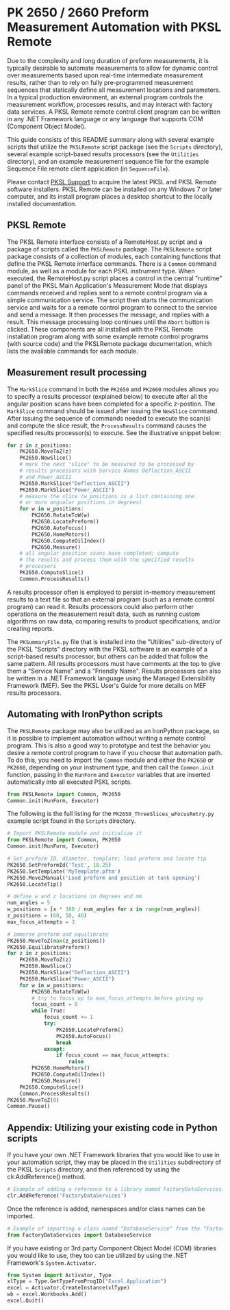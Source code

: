 # PK 2650 / 2660 Preform Measurement Automation with PKSL Remote

Due to the complexity and long duration of preform measurements, it is typically desirable to automate measurements to allow for dynamic control over measurements based upon real-time intermediate measurement results, rather than to rely on fully pre-programmed measurement sequences that statically define all measurement locations and parameters. In a typical production environment, an external program controls the measurement workflow, processes results, and may interact with factory data services. A PKSL Remote remote control client program can be written in any .NET Framework language or any language that supports COM (Component Object Model).

This guide consists of this README summary along with several example scripts that utilize the `PKSLRemote` script package (see the `Scripts` directory), several example script-based results processors (see the `Utilities` directory), and an example measurement sequence file for the example Sequence File remote client application (in `SequenceFile`).

Please contact [PKSL Support](mailto:support@pkinetics.com) to acquire the latest PKSL and PKSL Remote software installers. PKSL Remote can be installed on any Windows 7 or later computer, and its install program places a desktop shortcut to the locally installed documentation.

## PKSL Remote

The PKSL Remote interface consists of a RemoteHost.py script and a package of scripts called the `PKSLRemote` package. The `PKSLRemote` script package consists of a collection of modules, each containing functions that define the PKSL Remote interface commands. There is a `Common` command module, as well as a module for each PSKL instrument type. When executed, the RemoteHost.py script places a control in the central "runtime" panel of the PKSL Main Application's Measurement Mode that displays commands received and replies sent to a remote control program via a simple communication service. The script then starts the communication service and waits for a a remote control program to connect to the service and send a message. It then processes the message, and replies with a result. This message processing loop continues until the `Abort` button is clicked.  These components are all installed with the PKSL Remote installation program along with some example remote control programs (with source code) and the PKSLRemote package documentation, which lists the available commands for each module.

## Measurement result processing

The `MarkSlice` command in both the `PK2650` and `PK2660` modules allows you to specify a results processor (explained below) to execute after all the angular position scans have been completed for a specific z-postion. The `MarkSlice` command should be issued after issuing the `NewSlice` command. After issuing the sequence of commands needed to execute the scan(s) and compute the slice result, the `ProcessResults` command causes the specified results processor(s) to execute. See the illustrative snippet below:

```py
for z in z_positions:
    PK2650.MoveToZ(z)
    PK2650.NewSlice()
    # mark the next "slice" to be measured to be processed by
    # results processors with Service Names Deflection_ASCII
    # and Power_ASCII
    PK2650.MarkSlice("Deflection_ASCII")
    PK2650.MarkSlice("Power_ASCII")
    # measure the slice (w_positions is a list containing one
    # or more angualar positions in degrees)
    for w in w_positions:
        PK2650.RotateToW(w)
        PK2650.LocatePreform()
        PK2650.AutoFocus()
        PK2650.HomeMotors()
        PK2650.ComputeOilIndex()
        PK2650.Measure()
    # all angular position scans have completed; compute
    # the results and process them with the specified results
    # processors
    PK2650.ComputeSlice()
    Common.ProcessResults()
```

A results processor often is employed to persist in-memory measurement results to a text file so that an external program (such as a remote control program) can read it. Results processors could also perform other operations on the measurement result data, such as running custom algorithms on raw data, comparing results to product specifications, and/or creating reports.

The `PKSummaryFile.py` file that is installed into the "Utilities" sub-directory of the PKSL "Scripts" directory with the PKSL software is an example of a script-based results processor, but others can be added that follow the same pattern. All results processors must have comments at the top to give them a "Service Name" and a "Friendly Name". Results processors can also be written in a .NET Framework language using the Managed Extensibility Framework (MEF). See the PKSL User's Guide for more details on MEF results processors.

## Automating with IronPython scripts

The `PKSLRemote` package may also be utilized as an IronPython package, so it is possible to implement automation without writing a remote control program. This is also a good way to prototype and test the behavior you desire a remote control program to have if you choose that automation path. To do this, you need to import the `Common` module and either the `PK2650` or `PK2660`, depending on your instrument type, and then call the  `Common.init` function, passing in the `RunForm` and `Executor` variables that are inserted automatically into all executed PSKL scripts.

```py
from PKSLRemote import Common, PK2650
Common.init(RunForm, Executor)
```

The following is the full listing for the `PK2650_ThreeSlices_wFocusRetry.py` example script found in the `Scripts` directory.

```py
# Import PKSLRemote module and initialize it
from PKSLRemote import Common, PK2650
Common.init(RunForm, Executor)

# Set preform ID, diameter, template; load preform and locate tip
PK2650.SetPreformId('Test', 18.25)
PK2650.SetTemplate('MyTemplate.pftm')
PK2650.MoveZManual('Load preform and position at tank opening')
PK2650.LocateTip()

# define w and z locations in degrees and mm
num_angles = 5
w_positions = [x * 360 / num_angles for x in range(num_angles)]
z_positions = (60, 50, 40)
max_focus_attempts = 3

# immerse preform and equilibrate
PK2650.MoveToZ(max(z_positions))
PK2650.EquilibratePreform()
for z in z_positions:
    PK2650.MoveToZ(z)
    PK2650.NewSlice()
    PK2650.MarkSlice("Deflection_ASCII")
    PK2650.MarkSlice("Power_ASCII")
    for w in w_positions:
        PK2650.RotateToW(w)
        # try to focus up to max_focus_attempts before giving up
        focus_count = 0
        while True:
            focus_count += 1
            try:
                PK2650.LocatePreform()
                PK2650.AutoFocus()
                break
            except:
                if focus_count == max_focus_attempts:
                    raise
        PK2650.HomeMotors()
        PK2650.ComputeOilIndex()
        PK2650.Measure()
    PK2650.ComputeSlice()
    Common.ProcessResults()
PK2650.MoveToZ(0)
Common.Pause()
```

## Appendix: Utilizing your existing code in Python scripts

If you have your own .NET Framework libraries that you would like to use in your automation script, they may be placed in the `Utilities` subdirectory of the PKSL `Scripts` directory, and then referenced by using the clr.AddReference() method.

```py
# Example of adding a reference to a library named FactoryDataServices.dll
clr.AddReference('FactoryDataServices')
```

Once the reference is added, namespaces and/or class names can be imported.

```py
# Example of importing a class named "DatabaseService" from the "FactoryDataServices" namespace.
from FactoryDataServices import DatabaseService
```

If you have existing or 3rd party Component Object Model (COM) libraries you would like to use, they too can be utilized by using the .NET Framework's `System.Activator`.

```py
from System import Activator, Type
xlType = Type.GetTypeFromProgID("Excel.Application")
excel = Activator.CreateInstance(xlType)
wb = excel.Workbooks.Add()
excel.Quit()
```
